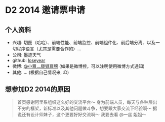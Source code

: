 # D2 2014 邀请票申请

## 个人资料

- 兴趣: 切图（哈哈）、前端性能、前端监控、前端组件化、前后端分离、以及一切程序语言（尤其是需要合作的）...
- 公司: 墨迹天气
- github: [loseyear](https://github.com/loseyear)
- 微博: [@小眾灬聳聳肩膀](http://weibo.com/loseyear) (如果是微博控，可以注明使用微博方式通知)
- 其他: ... (根据自己情况来, :D)

## 想参加D2 2014的原因

 > 首页感谢阿里系组织这么好的交流平台～
 > 身为前端人员，每天与各种层出不穷的框架，新标准以及其他问题做斗争，想要跟大家交流下经验啊～
 > 据说还有设计师妹子，这个更要好好交流啊～
 > 我要去看 @一丝 姐姐～
